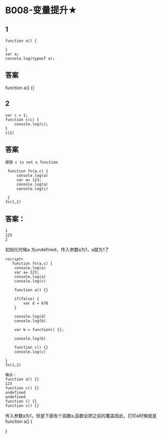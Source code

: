 # B008-变量提升★

## 1
```
function a() {

}
var a;
console.log(typeof a);  
```






## 答案
function a() {}



## 2
```
var c = 1;
function c(c) {
    console.log(c);
}
c(2)
```




## 答案

```
报错 c is not a function
```






```
 function fn(a,c) {
     console.log(a)
     var a= 123;
     console.log(a)
     console.log(c)

 }
fn(1,2)
```




## 答案：
```
1
123
2
```


初始化时候a 为undefined，传入参数a为1，a就为1了


```
<script>
   function fn(a,c) {
    console.log(a)
    var a= 123;
    console.log(a)
    console.log(c)

    function a() {}

    if(false) {
        var d = 678
    }

    console.log(d)
    console.log(b)

    var b = function() {};

    console.log(b)

    function c() {}
    console.log(c)

}
fn(1,2)

```

```
输出：
function a() {}
123
function c() {}
undefined
undefined
function () {}
function c() {}

```


传入参数a为1，但是下面有个函数a,函数会把之前的覆盖因此，打印a时候就是 function a() {

}





